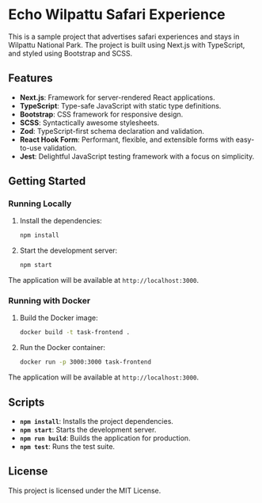 # Echo Wilpattu Safari Experience

This is a sample project that advertises safari experiences and stays in Wilpattu National Park. The project is built using Next.js with TypeScript, and styled using Bootstrap and SCSS.

## Features

- **Next.js**: Framework for server-rendered React applications.
- **TypeScript**: Type-safe JavaScript with static type definitions.
- **Bootstrap**: CSS framework for responsive design.
- **SCSS**: Syntactically awesome stylesheets.
- **Zod**: TypeScript-first schema declaration and validation.
- **React Hook Form**: Performant, flexible, and extensible forms with easy-to-use validation.
- **Jest**: Delightful JavaScript testing framework with a focus on simplicity.

## Getting Started

### Running Locally

1. Install the dependencies:

   ```bash
   npm install
   ```

2. Start the development server:

   ```bash
   npm start
   ```

The application will be available at `http://localhost:3000`.

### Running with Docker

1. Build the Docker image:

   ```bash
   docker build -t task-frontend .
   ```

2. Run the Docker container:

   ```bash
   docker run -p 3000:3000 task-frontend
   ```

The application will be available at `http://localhost:3000`.

## Scripts

- **`npm install`**: Installs the project dependencies.
- **`npm start`**: Starts the development server.
- **`npm run build`**: Builds the application for production.
- **`npm test`**: Runs the test suite.

## License

This project is licensed under the MIT License.
